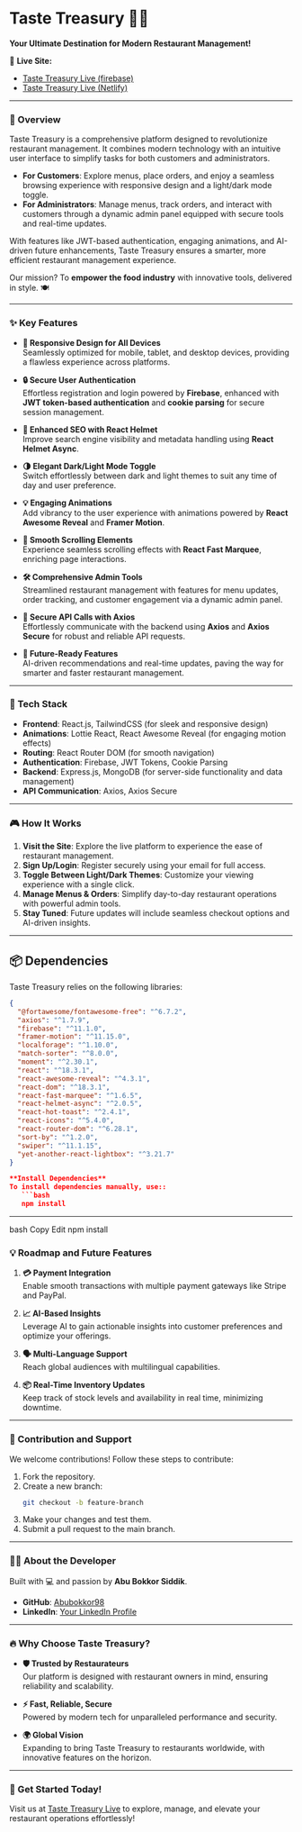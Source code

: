 # **Taste Treasury** 🥘🍴

**Your Ultimate Destination for Modern Restaurant Management!**

🔗 **Live Site:**

- [Taste Treasury Live (firebase)](https://assignment-11-7312b.web.app/)
- [Taste Treasury Live (Netlify)](https://taste-treasury.netlify.app/)

---

### **🚀 Overview**  

Taste Treasury is a comprehensive platform designed to revolutionize restaurant management. It combines modern technology with an intuitive user interface to simplify tasks for both customers and administrators.  

- **For Customers**: Explore menus, place orders, and enjoy a seamless browsing experience with responsive design and a light/dark mode toggle.  
- **For Administrators**: Manage menus, track orders, and interact with customers through a dynamic admin panel equipped with secure tools and real-time updates.  

With features like JWT-based authentication, engaging animations, and AI-driven future enhancements, Taste Treasury ensures a smarter, more efficient restaurant management experience.

Our mission? To **empower the food industry** with innovative tools, delivered in style. 🍽️

---

### **✨ Key Features**  

- **🌟 Responsive Design for All Devices**  
  Seamlessly optimized for mobile, tablet, and desktop devices, providing a flawless experience across platforms.  

- **🔒 Secure User Authentication**  
  Effortless registration and login powered by **Firebase**, enhanced with **JWT token-based authentication** and **cookie parsing** for secure session management.  

- **🧠 Enhanced SEO with React Helmet**  
  Improve search engine visibility and metadata handling using **React Helmet Async**.  

- **🌗 Elegant Dark/Light Mode Toggle**  
  Switch effortlessly between dark and light themes to suit any time of day and user preference.  

- **💡 Engaging Animations**  
  Add vibrancy to the user experience with animations powered by **React Awesome Reveal** and **Framer Motion**.  

- **🚀 Smooth Scrolling Elements**  
  Experience seamless scrolling effects with **React Fast Marquee**, enriching page interactions.  

- **🛠️ Comprehensive Admin Tools**  
  Streamlined restaurant management with features for menu updates, order tracking, and customer engagement via a dynamic admin panel.  

- **📡 Secure API Calls with Axios**  
  Effortlessly communicate with the backend using **Axios** and **Axios Secure** for robust and reliable API requests.  

- **🎯 Future-Ready Features**  
  AI-driven recommendations and real-time updates, paving the way for smarter and faster restaurant management.  


---

### **🚀 Tech Stack**

- **Frontend**: React.js, TailwindCSS (for sleek and responsive design)
- **Animations**: Lottie React, React Awesome Reveal (for engaging motion effects)
- **Routing**: React Router DOM (for smooth navigation)
- **Authentication**: Firebase, JWT Tokens, Cookie Parsing
- **Backend**: Express.js, MongoDB (for server-side functionality and data management)
- **API Communication**: Axios, Axios Secure 
---

### **🎮 How It Works**

1. **Visit the Site**: Explore the live platform to experience the ease of restaurant management.
2. **Sign Up/Login**: Register securely using your email for full access.
3. **Toggle Between Light/Dark Themes**: Customize your viewing experience with a single click.
4. **Manage Menus & Orders**: Simplify day-to-day restaurant operations with powerful admin tools.
5. **Stay Tuned**: Future updates will include seamless checkout options and AI-driven insights.

---

## 📦 Dependencies
Taste Treasury relies on the following libraries:

```json
{
  "@fortawesome/fontawesome-free": "^6.7.2",
  "axios": "^1.7.9",
  "firebase": "^11.1.0",
  "framer-motion": "^11.15.0",
  "localforage": "^1.10.0",
  "match-sorter": "^8.0.0",
  "moment": "^2.30.1",
  "react": "^18.3.1",
  "react-awesome-reveal": "^4.3.1",
  "react-dom": "^18.3.1",
  "react-fast-marquee": "^1.6.5",
  "react-helmet-async": "^2.0.5",
  "react-hot-toast": "^2.4.1",
  "react-icons": "^5.4.0",
  "react-router-dom": "^6.28.1",
  "sort-by": "^1.2.0",
  "swiper": "^11.1.15",
  "yet-another-react-lightbox": "^3.21.7"
}

**Install Dependencies**
To install dependencies manually, use::
   ```bash
   npm install
   ```

---

bash
Copy
Edit
npm install

### **💡 Roadmap and Future Features**

1. **💳 Payment Integration**  
   Enable smooth transactions with multiple payment gateways like Stripe and PayPal.

2. **📈 AI-Based Insights**  
   Leverage AI to gain actionable insights into customer preferences and optimize your offerings.

3. **🗣️ Multi-Language Support**  
   Reach global audiences with multilingual capabilities.

4. **📦 Real-Time Inventory Updates**  
   Keep track of stock levels and availability in real time, minimizing downtime.

---

### **👥 Contribution and Support**

We welcome contributions! Follow these steps to contribute:

1. Fork the repository.
2. Create a new branch:
   ```bash
   git checkout -b feature-branch
   ```
3. Make your changes and test them.
4. Submit a pull request to the main branch.

---

### **🙋‍♂️ About the Developer**

Built with 💻 and passion by **Abu Bokkor Siddik**.

- **GitHub**: [Abubokkor98](https://github.com/Abubokkor98)
- **LinkedIn**: [Your LinkedIn Profile](https://www.linkedin.com/in/abubokkor)

---

### **🔥 Why Choose Taste Treasury?**

- **🛡️ Trusted by Restaurateurs**  
  Our platform is designed with restaurant owners in mind, ensuring reliability and scalability.

- **⚡ Fast, Reliable, Secure**  
  Powered by modern tech for unparalleled performance and security.

- **🌍 Global Vision**  
  Expanding to bring Taste Treasury to restaurants worldwide, with innovative features on the horizon.

---

### **🎯 Get Started Today!**

Visit us at [Taste Treasury Live](#) to explore, manage, and elevate your restaurant operations effortlessly!
